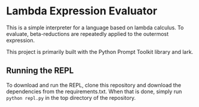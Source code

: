 # Lambda Expression Evaluator
This is a simple interpreter for a language based on lambda calculus. To evaluate, beta-reductions are repeatedly applied to the outermost expression.

This project is primarily built with the Python Prompt Toolkit library and lark.

## Running the REPL
To download and run the REPL, clone this repository and download the dependencies from the requirements.txt. When that is done, simply run
``python repl.py`` in the top directory of the repository.